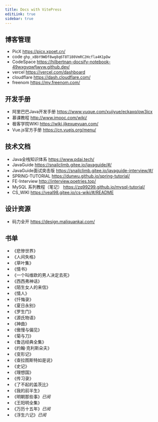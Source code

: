 ```yaml
---
title: Docs with VitePress
editLink: true
sidebar: true
---
```

##  博客管理
- PicX https://picx.xpoet.cn/
- code `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`
- CodeSpace https://hilbertnan-docsify-notebook-49wxgvqwfjwvw.github.dev/
- vercel https://vercel.com/dashboard
- cloudflare https://dash.cloudflare.com/
- freenom https://my.freenom.com/

##  开发手册
- 阿里巴巴Java开发手册 https://www.yuque.com/xujiyue/eckaxq/pw3icx
- 慕课教程 http://www.imooc.com/wiki/
- 极客学院WIKI https://wiki.jikexueyuan.com/
- Vue.js官方手册 https://cn.vuejs.org/menu/

## 技术文档
- Java全栈知识体系 https://www.pdai.tech/
- JavaGuide https://snailclimb.gitee.io/javaguide/#/
- JavaGuide面试突击版 https://snailclimb.gitee.io/javaguide-interview/#/
- SPRING-TUTORIAL https://dunwu.github.io/spring-tutorial/
- FE-Interview http://interview.poetries.top/
- MySQL 系列教程（笔记） https://zq99299.github.io/mysql-tutorial/
- CS_WIKI https://veal98.gitee.io/cs-wiki/#/README

## 设计资源
- 码力全开 https://design.maliquankai.com/

## 书单
- 《悲惨世界》
- 《人间失格》
- 《草叶集》
- 《情书》
- 《一个叫维欧的男人决定去死》
- 《西西弗神话》
- 《陌生女人的来信》
- 《情人》
- 《忏悔录》
- 《夏日永别》
- 《罗生门》
- 《源氏物语》
- 《神曲》
- 《傲慢与偏见》
- 《菊与刀》
- 《鲁迅经典全集》
- 《约翰·克利斯朵夫》
- 《变形记》
- 《查拉图斯特如是说》
- 《史记》
- 《理想国》
- 《传习录》
- 《了不起的盖茨比》
- 《我的前半生》
- 《明朝那些事》*已阅*
- 《王阳明全集》
- 《万历十五年》*已阅*
- 《浮生六记》*已阅*
